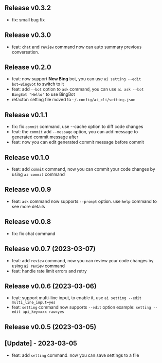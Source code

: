Release v0.3.2
---------------------------

- fix: small bug fix

Release v0.3.0
---------------------------

- feat: `chat` and `review` command now can auto summary previous conversation.

Release v0.2.0
---------------------------

- feat: now support **New Bing** bot, you can use `ai setting --edit bot=BingBot` to switch to it
- feat: add `--bot` option to `ask` command, you can use `ai ask --bot BingBot "Hello"` to use BingBot
- refactor: setting file moved to `~/.config/ai_cli/setting.json`

Release v0.1.1
---------------------------

- fix: fix `commit` command, use --cache option to diff code changes
- feat: the `commit` add `--message` option, you can add message to generated commit message after
- feat: now you can edit generated commit message before commit

Release v0.1.0
---------------------------

- feat: add `commit` command, now you can commit your code changes by using `ai commit` command

Release v0.0.9
---------------------------

- feat: `ask` command now supports `--prompt` option. use `help` command to see more details

Release v0.0.8
---------------------------

- fix: fix chat command

Release v0.0.7 (2023-03-07)
---------------------------

- feat:  add `review` command, now you can review your code changes by using `ai review` command
- feat:  handle rate limit errors and retry

Release v0.0.6 (2023-03-06)
---------------------------

- feat: support multi-line input, to enable it, use `ai setting --edit multi_line_input=yes`
- feat: `setting` command now supports `--edit` option example: `setting --edit api_key=xxx raw=yes`

Release v0.0.5 (2023-03-05)
---------------------------

## [Update] - 2023-03-05

- feat: add `setting` command. now you can save settings to a file
